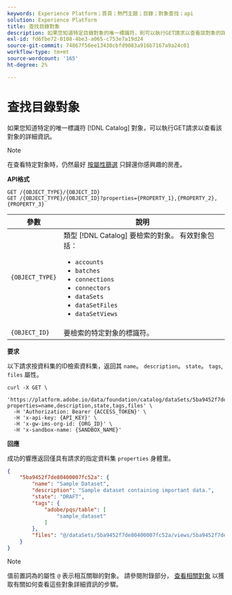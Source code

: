 ```yaml
---
keywords: Experience Platform；首頁；熱門主題；目錄；對象查找；api
solution: Experience Platform
title: 查找目錄對象
description: 如果您知道特定目錄對象的唯一標識符，則可以執行GET請求以查看該對象的詳細資訊。
exl-id: fd6fbe72-0108-4be3-a065-c753e7a19d24
source-git-commit: 74867f56ee13430cbfd9083a916b7167a9a24c01
workflow-type: tm+mt
source-wordcount: '165'
ht-degree: 2%

---
```


# 查找目錄對象

如果您知道特定的唯一標識符 [!DNL Catalog] 對象，可以執行GET請求以查看該對象的詳細資訊。

>[!NOTE]
>
>在查看特定對象時，仍然最好 [按屬性篩選](filter-data.md) 只歸還你感興趣的房產。

**API格式**

```http
GET /{OBJECT_TYPE}/{OBJECT_ID}
GET /{OBJECT_TYPE}/{OBJECT_ID}?properties={PROPERTY_1},{PROPERTY_2},{PROPERTY_3}
```

| 參數 | 說明 |
| --- | --- |
| `{OBJECT_TYPE}` | 類型 [!DNL Catalog] 要檢索的對象。 有效對象包括： <ul><li>`accounts`</li><li>`batches`</li><li>`connections`</li><li>`connectors`</li><li>`dataSets`</li><li>`dataSetFiles`</li><li>`dataSetViews`</li></ul> |
| `{OBJECT_ID}` | 要檢索的特定對象的標識符。 |

**要求**

以下請求按資料集的ID檢索資料集，返回其 `name`。 `description`。 `state`。 `tags`, `files` 屬性。

```shell
curl -X GET \
  'https://platform.adobe.io/data/foundation/catalog/dataSets/5ba9452f7de80400007fc52a?properties=name,description,state,tags,files' \
  -H 'Authorization: Bearer {ACCESS_TOKEN}' \
  -H 'x-api-key: {API_KEY}' \
  -H 'x-gw-ims-org-id: {ORG_ID}' \
  -H 'x-sandbox-name: {SANDBOX_NAME}'
```

**回應**

成功的響應返回僅具有請求的指定資料集 `properties` 身體里。

```json
{
    "5ba9452f7de80400007fc52a": {
        "name": "Sample Dataset",
        "description": "Sample dataset containing important data.",
        "state": "DRAFT",
        "tags": {
            "adobe/pqs/table": [
                "sample_dataset"
            ]
        },
        "files": "@/dataSets/5ba9452f7de80400007fc52a/views/5ba9452f7de80400007fc52b/files"
    }
}
```

>[!NOTE]
>
>值前置詞為的屬性 `@` 表示相互關聯的對象。 請參閱附錄部分， [查看相關對象](appendix.md#view-interrelated-objects) 以獲取有關如何查看這些對象詳細資訊的步驟。
